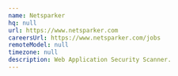 ```yaml
---
name: Netsparker
hq: null
url: https://www.netsparker.com
careersUrl: https://www.netsparker.com/jobs
remoteModel: null
timezone: null
description: Web Application Security Scanner.
---
```

